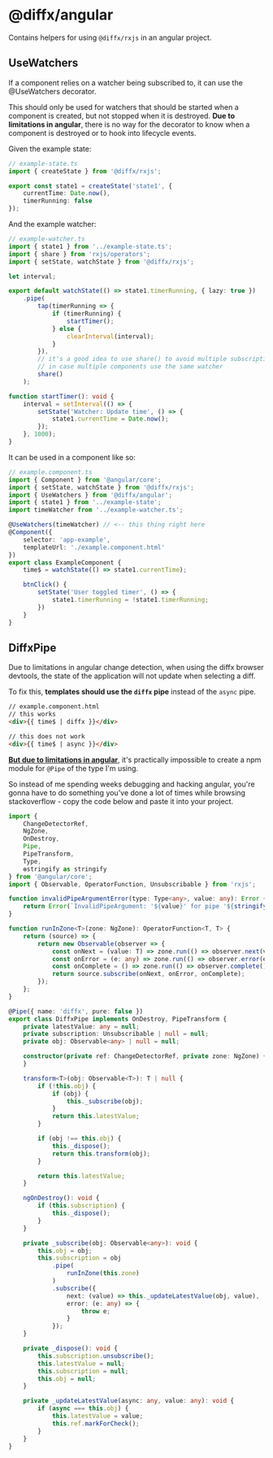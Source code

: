 # @diffx/angular

Contains helpers for using `@diffx/rxjs` in an angular project.

## UseWatchers

If a component relies on a watcher being subscribed to, it can use the @UseWatchers decorator.

This should only be used for watchers that should be started when a component is created, but not stopped when it is
destroyed. **Due to limitations in angular**, there is no way for the decorator to know when a component is destroyed
or to hook into lifecycle events.

Given the example state:
```typescript
// example-state.ts
import { createState } from '@diffx/rxjs';

export const state1 = createState('state1', {
	currentTime: Date.now(),
	timerRunning: false
});
```

And the example watcher:
```typescript
// example-watcher.ts
import { state1 } from '../example-state.ts';
import { share } from 'rxjs/operators';
import { setState, watchState } from '@diffx/rxjs';

let interval;

export default watchState(() => state1.timerRunning, { lazy: true })
	.pipe(
		tap(timerRunning => {
			if (timerRunning) {
				startTimer();
			} else {
				clearInterval(interval);
			}
		}),
		// it's a good idea to use share() to avoid multiple subscriptions
		// in case multiple components use the same watcher
		share()
	);

function startTimer(): void {
	interval = setInterval(() => {
		setState('Watcher: Update time', () => {
			state1.currentTime = Date.now();
		});
	}, 1000);
}
```

It can be used in a component like so:
```typescript
// example.component.ts
import { Component } from '@angular/core';
import { setState, watchState } from '@diffx/rxjs';
import { UseWatchers } from '@diffx/angular';
import { state1 } from '../example-state';
import timeWatcher from '../example-watcher.ts';

@UseWatchers(timeWatcher) // <-- this thing right here
@Component({
	selector: 'app-example',
	templateUrl: './example.component.html'
})
export class ExampleComponent {
	time$ = watchState(() => state1.currentTime);

	btnClick() {
		setState('User toggled timer', () => {
			state1.timerRunning = !state1.timerRunning;
		})
	}
}
```

## DiffxPipe

Due to limitations in angular change detection, when using the diffx browser devtools, the state of the application will not
update when selecting a diff.

To fix this, **templates should use the `diffx` pipe** instead of the `async` pipe.

```html
// example.component.html
// this works
<div>{{ time$ | diffx }}</div>

// this does not work
<div>{{ time$ | async }}</div>
```

[**But due to limitations in angular**](https://github.com/ng-packagr/ng-packagr/issues/1923#issuecomment-810467786), it's practically impossible to create a npm module for `@Pipe` of the type I'm using.

So instead of me spending weeks debugging and hacking angular, you're gonna have to do something you've done
a lot of times while browsing stackoverflow - copy the code below and paste it into your project.

```typescript
import {
	ChangeDetectorRef,
	NgZone,
	OnDestroy,
	Pipe,
	PipeTransform,
	Type,
	ɵstringify as stringify
} from '@angular/core';
import { Observable, OperatorFunction, Unsubscribable } from 'rxjs';

function invalidPipeArgumentError(type: Type<any>, value: any): Error {
	return Error(`InvalidPipeArgument: '${value}' for pipe '${stringify(type)}'`);
}

function runInZone<T>(zone: NgZone): OperatorFunction<T, T> {
	return (source) => {
		return new Observable(observer => {
			const onNext = (value: T) => zone.run(() => observer.next(value));
			const onError = (e: any) => zone.run(() => observer.error(e));
			const onComplete = () => zone.run(() => observer.complete());
			return source.subscribe(onNext, onError, onComplete);
		});
	};
}

@Pipe({ name: 'diffx', pure: false })
export class DiffxPipe implements OnDestroy, PipeTransform {
	private latestValue: any = null;
	private subscription: Unsubscribable | null = null;
	private obj: Observable<any> | null = null;

	constructor(private ref: ChangeDetectorRef, private zone: NgZone) {
	}

	transform<T>(obj: Observable<T>): T | null {
		if (!this.obj) {
			if (obj) {
				this._subscribe(obj);
			}
			return this.latestValue;
		}

		if (obj !== this.obj) {
			this._dispose();
			return this.transform(obj);
		}

		return this.latestValue;
	}

	ngOnDestroy(): void {
		if (this.subscription) {
			this._dispose();
		}
	}

	private _subscribe(obj: Observable<any>): void {
		this.obj = obj;
		this.subscription = obj
			.pipe(
				runInZone(this.zone)
			)
			.subscribe({
				next: (value) => this._updateLatestValue(obj, value),
				error: (e: any) => {
					throw e;
				}
			});
	}

	private _dispose(): void {
		this.subscription.unsubscribe();
		this.latestValue = null;
		this.subscription = null;
		this.obj = null;
	}

	private _updateLatestValue(async: any, value: any): void {
		if (async === this.obj) {
			this.latestValue = value;
			this.ref.markForCheck();
		}
	}
}
```